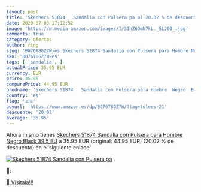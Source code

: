 ```yaml
---
layout: post
title: 'Skechers 51874   Sandalia con Pulsera pa al 20.02 % de descuento'
date: 2020-07-03 17:12:52
image: 'https://m.media-amazon.com/images/I/31hZ6OmN7kL._SL200_.jpg'
comments: true
category: ofertas
author: ring
slug: 'B076T8GZ7W-es Skechers 51874 Sandalia con Pulsera para Hombre Negro...'
sku: 'B076T8GZ7W-es'
tags: [ 'sandalia', ]
actualPrice: 35.95 EUR
currency: EUR
price: 35.95
comparePrice: 44.95 EUR
prodname: 'Skechers 51874   Sandalia con Pulsera para Hombre  Negro  Black   39.5 EU'
country: 'es'
flag: '🇪🇸'
buyurl: 'https://www.amazon.es/dp/B076T8GZ7W/?tag=tolees-21'
descuento: '20.02'
average: '35.95'
---
```


Ahora mismo tienes [Skechers 51874   Sandalia con Pulsera para Hombre  Negro  Black   39.5 EU](https://www.amazon.es/dp/B076T8GZ7W/?tag=tolees-21) a 35.95 EUR (original: 44.95 EUR) (20.02 %  de descuento) en el siguiente enlace!

[![Skechers 51874   Sandalia con Pulsera pa](https://m.media-amazon.com/images/I/31hZ6OmN7kL._SL200_.jpg)](https://www.amazon.es/dp/B076T8GZ7W/?tag=tolees-21)

🔎:


[🛒 Visítala!!!](https://www.amazon.es/dp/B076T8GZ7W/?tag=tolees-21)
